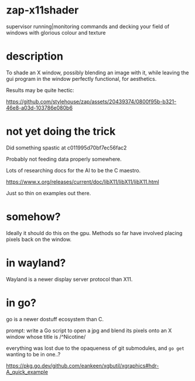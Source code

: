 # zap-x11shader
supervisor running|monitoring commands and decking your field of windows with glorious colour and texture

# description
To shade an X window, possibly blending an image with it, while leaving the gui program in the window perfectly functional, for aesthetics.

Results may be quite hectic:

https://github.com/stylehouse/zap/assets/20439374/0800f95b-b321-46e8-a03d-103786e080b6

# not yet doing the trick

Did something spastic at c011995d70bf7ec56fac2

Probably not feeding data properly somewhere.

Lots of researching docs for the AI to be the C maestro.

https://www.x.org/releases/current/doc/libX11/libX11/libX11.html

Just so thin on examples out there.

# somehow?

Ideally it should do this on the gpu. Methods so far have involved placing pixels back on the window.

# in wayland?

Wayland is a newer display server protocol than X11.

# in go?

go is a newer dostuff ecosystem than C.

prompt: write a Go script to open a jpg and blend its pixels onto an X window whose title is /^Nicotine/

everything was lost due to the opaqueness of git submodules, and `go get` wanting to be in one..?

https://pkg.go.dev/github.com/eankeen/xgbutil/xgraphics#hdr-A_quick_example


